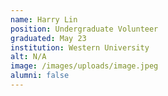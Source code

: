 ```yaml
---
name: Harry Lin
position: Undergraduate Volunteer
graduated: May 23
institution: Western University
alt: N/A
image: /images/uploads/image.jpeg
alumni: false
---
```

